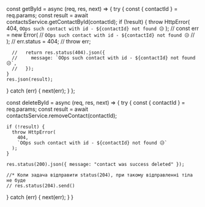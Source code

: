 const getById = async (req, res, next) => {
try {
const { contactId } = req.params;
const result = await contactsService.getContactById(contactId);
if (!result) {
throw HttpError(
404,
`OOps such contact with id - ${contactId} not found 😥`
);
// const err = new Error(
// `OOps such contact with id - ${contactId} not found 😥`
// );
// err.status = 404;
// throw err;

      //   return res.status(404).json({
      //     message: `OOps such contact with id - ${contactId} not found 😥`,
      //   });
    }
    res.json(result);

} catch (err) {
next(err);
}
};

const deleteById = async (req, res, next) => {
try {
const { contactId } = req.params;
const result = await contactsService.removeContact(contactId);

    if (!result) {
      throw HttpError(
        404,
        `OOps such contact with id - ${contactId} not found 😥`
      );
    }

    res.status(200).json({ message: "contact was success deleted" });

    //* Коли задача відправити status(204), при такому відправленні тіла не буде
    // res.status(204).send()

} catch (err) {
next(err);
}
}
